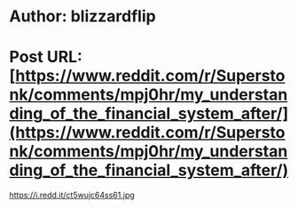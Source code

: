 # Author: blizzardflip
# Post URL: [https://www.reddit.com/r/Superstonk/comments/mpj0hr/my_understanding_of_the_financial_system_after/](https://www.reddit.com/r/Superstonk/comments/mpj0hr/my_understanding_of_the_financial_system_after/)


https://i.redd.it/ct5wujc64ss61.jpg